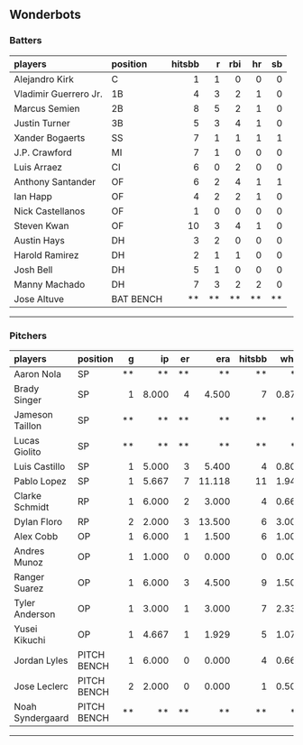 ## Wonderbots

### Batters

 
|players               |position  | hitsbb|  r| rbi| hr| sb| 
|:---------------------|:---------|------:|--:|---:|--:|--:| 
|Alejandro Kirk        |C         |      1|  1|   0|  0|  0| 
|Vladimir Guerrero Jr. |1B        |      4|  3|   2|  1|  0| 
|Marcus Semien         |2B        |      8|  5|   2|  1|  0| 
|Justin Turner         |3B        |      5|  3|   4|  1|  0| 
|Xander Bogaerts       |SS        |      7|  1|   1|  1|  1| 
|J.P. Crawford         |MI        |      7|  1|   0|  0|  0| 
|Luis Arraez           |CI        |      6|  0|   2|  0|  0| 
|Anthony Santander     |OF        |      6|  2|   4|  1|  1| 
|Ian Happ              |OF        |      4|  2|   2|  1|  0| 
|Nick Castellanos      |OF        |      1|  0|   0|  0|  0| 
|Steven Kwan           |OF        |     10|  3|   4|  1|  0| 
|Austin Hays           |DH        |      3|  2|   0|  0|  0| 
|Harold Ramirez        |DH        |      2|  1|   1|  0|  0| 
|Josh Bell             |DH        |      5|  1|   0|  0|  0| 
|Manny Machado         |DH        |      7|  3|   2|  2|  0| 
|Jose Altuve           |BAT BENCH |     **| **|  **| **| **| 


* * *

### Pitchers

 
|players          |position    |  g|    ip| er|    era| hitsbb|  whip| so|  w| sv| 
|:----------------|:-----------|--:|-----:|--:|------:|------:|-----:|--:|--:|--:| 
|Aaron Nola       |SP          | **|    **| **|     **|     **|    **| **| **| **| 
|Brady Singer     |SP          |  1| 8.000|  4|  4.500|      7| 0.875|  4|  1|  0| 
|Jameson Taillon  |SP          | **|    **| **|     **|     **|    **| **| **| **| 
|Lucas Giolito    |SP          | **|    **| **|     **|     **|    **| **| **| **| 
|Luis Castillo    |SP          |  1| 5.000|  3|  5.400|      4| 0.800|  5|  0|  0| 
|Pablo Lopez      |SP          |  1| 5.667|  7| 11.118|     11| 1.941|  7|  0|  0| 
|Clarke Schmidt   |RP          |  1| 6.000|  2|  3.000|      4| 0.667|  8|  1|  0| 
|Dylan Floro      |RP          |  2| 2.000|  3| 13.500|      6| 3.000|  2|  0|  0| 
|Alex Cobb        |OP          |  1| 6.000|  1|  1.500|      6| 1.000|  5|  0|  0| 
|Andres Munoz     |OP          |  1| 1.000|  0|  0.000|      0| 0.000|  1|  0|  0| 
|Ranger Suarez    |OP          |  1| 6.000|  3|  4.500|      9| 1.500|  3|  0|  0| 
|Tyler Anderson   |OP          |  1| 3.000|  1|  3.000|      7| 2.333|  5|  0|  0| 
|Yusei Kikuchi    |OP          |  1| 4.667|  1|  1.929|      5| 1.071|  4|  0|  0| 
|Jordan Lyles     |PITCH BENCH |  1| 6.000|  0|  0.000|      4| 0.667|  4|  0|  0| 
|Jose Leclerc     |PITCH BENCH |  2| 2.000|  0|  0.000|      1| 0.500|  2|  0|  0| 
|Noah Syndergaard |PITCH BENCH | **|    **| **|     **|     **|    **| **| **| **| 


* * *


